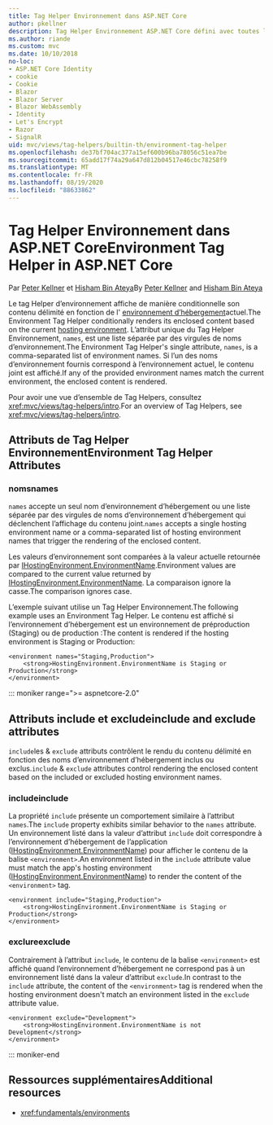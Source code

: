 ```yaml
---
title: Tag Helper Environnement dans ASP.NET Core
author: pkellner
description: Tag Helper Environnement ASP.NET Core défini avec toutes les propriétés
ms.author: riande
ms.custom: mvc
ms.date: 10/10/2018
no-loc:
- ASP.NET Core Identity
- cookie
- Cookie
- Blazor
- Blazor Server
- Blazor WebAssembly
- Identity
- Let's Encrypt
- Razor
- SignalR
uid: mvc/views/tag-helpers/builtin-th/environment-tag-helper
ms.openlocfilehash: de37bf704ac377a15ef600b96ba78056c51ea7be
ms.sourcegitcommit: 65add17f74a29a647d812b04517e46cbc78258f9
ms.translationtype: MT
ms.contentlocale: fr-FR
ms.lasthandoff: 08/19/2020
ms.locfileid: "88633862"
---
```

# <a name="environment-tag-helper-in-aspnet-core"></a><span data-ttu-id="2f62a-103">Tag Helper Environnement dans ASP.NET Core</span><span class="sxs-lookup"><span data-stu-id="2f62a-103">Environment Tag Helper in ASP.NET Core</span></span>

<span data-ttu-id="2f62a-104">Par [Peter Kellner](https://peterkellner.net) et [Hisham Bin Ateya](https://twitter.com/hishambinateya)</span><span class="sxs-lookup"><span data-stu-id="2f62a-104">By [Peter Kellner](https://peterkellner.net) and [Hisham Bin Ateya](https://twitter.com/hishambinateya)</span></span>

<span data-ttu-id="2f62a-105">Le tag Helper d’environnement affiche de manière conditionnelle son contenu délimité en fonction de l' [environnement d’hébergement](xref:fundamentals/environments)actuel.</span><span class="sxs-lookup"><span data-stu-id="2f62a-105">The Environment Tag Helper conditionally renders its enclosed content based on the current [hosting environment](xref:fundamentals/environments).</span></span> <span data-ttu-id="2f62a-106">L’attribut unique du Tag Helper Environnement, `names`, est une liste séparée par des virgules de noms d’environnement.</span><span class="sxs-lookup"><span data-stu-id="2f62a-106">The Environment Tag Helper's single attribute, `names`, is a comma-separated list of environment names.</span></span> <span data-ttu-id="2f62a-107">Si l’un des noms d’environnement fournis correspond à l’environnement actuel, le contenu joint est affiché.</span><span class="sxs-lookup"><span data-stu-id="2f62a-107">If any of the provided environment names match the current environment, the enclosed content is rendered.</span></span>

<span data-ttu-id="2f62a-108">Pour avoir une vue d’ensemble de Tag Helpers, consultez <xref:mvc/views/tag-helpers/intro>.</span><span class="sxs-lookup"><span data-stu-id="2f62a-108">For an overview of Tag Helpers, see <xref:mvc/views/tag-helpers/intro>.</span></span>

## <a name="environment-tag-helper-attributes"></a><span data-ttu-id="2f62a-109">Attributs de Tag Helper Environnement</span><span class="sxs-lookup"><span data-stu-id="2f62a-109">Environment Tag Helper Attributes</span></span>

### <a name="names"></a><span data-ttu-id="2f62a-110">noms</span><span class="sxs-lookup"><span data-stu-id="2f62a-110">names</span></span>

<span data-ttu-id="2f62a-111">`names` accepte un seul nom d’environnement d’hébergement ou une liste séparée par des virgules de noms d’environnement d’hébergement qui déclenchent l’affichage du contenu joint.</span><span class="sxs-lookup"><span data-stu-id="2f62a-111">`names` accepts a single hosting environment name or a comma-separated list of hosting environment names that trigger the rendering of the enclosed content.</span></span>

<span data-ttu-id="2f62a-112">Les valeurs d’environnement sont comparées à la valeur actuelle retournée par [IHostingEnvironment.EnvironmentName](xref:Microsoft.AspNetCore.Hosting.IHostingEnvironment.EnvironmentName*).</span><span class="sxs-lookup"><span data-stu-id="2f62a-112">Environment values are compared to the current value returned by [IHostingEnvironment.EnvironmentName](xref:Microsoft.AspNetCore.Hosting.IHostingEnvironment.EnvironmentName*).</span></span> <span data-ttu-id="2f62a-113">La comparaison ignore la casse.</span><span class="sxs-lookup"><span data-stu-id="2f62a-113">The comparison ignores case.</span></span>

<span data-ttu-id="2f62a-114">L’exemple suivant utilise un Tag Helper Environnement.</span><span class="sxs-lookup"><span data-stu-id="2f62a-114">The following example uses an Environment Tag Helper.</span></span> <span data-ttu-id="2f62a-115">Le contenu est affiché si l’environnement d’hébergement est un environnement de préproduction (Staging) ou de production :</span><span class="sxs-lookup"><span data-stu-id="2f62a-115">The content is rendered if the hosting environment is Staging or Production:</span></span>

```cshtml
<environment names="Staging,Production">
    <strong>HostingEnvironment.EnvironmentName is Staging or Production</strong>
</environment>
```

::: moniker range=">= aspnetcore-2.0"

## <a name="include-and-exclude-attributes"></a><span data-ttu-id="2f62a-116">Attributs include et exclude</span><span class="sxs-lookup"><span data-stu-id="2f62a-116">include and exclude attributes</span></span>

<span data-ttu-id="2f62a-117">`include`les & `exclude` attributs contrôlent le rendu du contenu délimité en fonction des noms d’environnement d’hébergement inclus ou exclus.</span><span class="sxs-lookup"><span data-stu-id="2f62a-117">`include` & `exclude` attributes control rendering the enclosed content based on the included or excluded hosting environment names.</span></span>

### <a name="include"></a><span data-ttu-id="2f62a-118">include</span><span class="sxs-lookup"><span data-stu-id="2f62a-118">include</span></span>

<span data-ttu-id="2f62a-119">La propriété `include` présente un comportement similaire à l’attribut `names`.</span><span class="sxs-lookup"><span data-stu-id="2f62a-119">The `include` property exhibits similar behavior to the `names` attribute.</span></span> <span data-ttu-id="2f62a-120">Un environnement listé dans la valeur d’attribut `include` doit correspondre à l’environnement d’hébergement de l’application ([IHostingEnvironment.EnvironmentName](xref:Microsoft.AspNetCore.Hosting.IHostingEnvironment.EnvironmentName*)) pour afficher le contenu de la balise `<environment>`.</span><span class="sxs-lookup"><span data-stu-id="2f62a-120">An environment listed in the `include` attribute value must match the app's hosting environment ([IHostingEnvironment.EnvironmentName](xref:Microsoft.AspNetCore.Hosting.IHostingEnvironment.EnvironmentName*)) to render the content of the `<environment>` tag.</span></span>

```cshtml
<environment include="Staging,Production">
    <strong>HostingEnvironment.EnvironmentName is Staging or Production</strong>
</environment>
```

### <a name="exclude"></a><span data-ttu-id="2f62a-121">exclure</span><span class="sxs-lookup"><span data-stu-id="2f62a-121">exclude</span></span>

<span data-ttu-id="2f62a-122">Contrairement à l’attribut `include`, le contenu de la balise `<environment>` est affiché quand l’environnement d’hébergement ne correspond pas à un environnement listé dans la valeur d’attribut `exclude`.</span><span class="sxs-lookup"><span data-stu-id="2f62a-122">In contrast to the `include` attribute, the content of the `<environment>` tag is rendered when the hosting environment doesn't match an environment listed in the `exclude` attribute value.</span></span>

```cshtml
<environment exclude="Development">
    <strong>HostingEnvironment.EnvironmentName is not Development</strong>
</environment>
```

::: moniker-end

## <a name="additional-resources"></a><span data-ttu-id="2f62a-123">Ressources supplémentaires</span><span class="sxs-lookup"><span data-stu-id="2f62a-123">Additional resources</span></span>

* <xref:fundamentals/environments>
